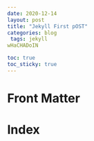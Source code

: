 ```yaml
---
date: 2020-12-14
layout: post
title: "Jekyll First pOST"
categories: blog
 tags: jekyll
wHaCHADoIN

toc: true  
toc_sticky: true 
---
```

# Front Matter
# Index
